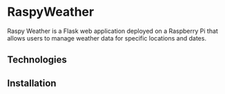 # RaspyWeather
Raspy Weather is a Flask web application deployed on a Raspberry Pi that allows users to manage weather data for specific locations and dates.

## Technologies

## Installation


